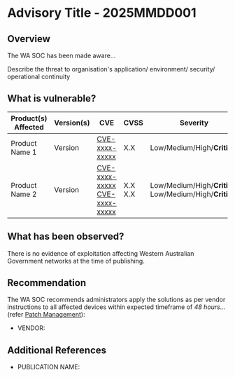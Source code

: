 # Advisory Title - 2025MMDD001

## Overview

The WA SOC has been made aware…

Describe the threat to organisation's application/ environment/ security/ operational continuity

## What is vulnerable?

| Product(s) Affected | Version(s) | CVE                                                                                                                                      | CVSS         | Severity                                                       |
| ------------------- | ---------- | ---------------------------------------------------------------------------------------------------------------------------------------- | ------------ | -------------------------------------------------------------- |
| Product Name 1      | Version    | [CVE-xxxx-xxxxx](https://nvd.nist.gov/vuln/detail/CVE-xxxx-xxxxx)                                                                        | X.X          | Low/Medium/High/**Critical**                                   |
| Product Name 2      | Version    | [CVE-xxxx-xxxxx](https://nvd.nist.gov/vuln/detail/CVE-xxxx-xxxxx) <br> [CVE-xxxx-xxxxx](https://nvd.nist.gov/vuln/detail/CVE-xxxx-xxxxx) | X.X <br> X.X | Low/Medium/High/**Critical** <br> Low/Medium/High/**Critical** |

## What has been observed?

There is no evidence of exploitation affecting Western Australian Government networks at the time of publishing.

## Recommendation

The WA SOC recommends administrators apply the solutions as per vendor instructions to all affected devices within expected timeframe of *48 hours...* (refer [Patch Management](../guidelines/patch-management.md)):

- VENDOR: <URL>

## Additional References

- PUBLICATION NAME: <URL>
